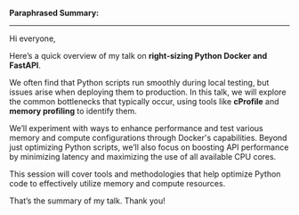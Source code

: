 **Paraphrased Summary:**

---

Hi everyone,

Here’s a quick overview of my talk on **right-sizing Python Docker and FastAPI**.

We often find that Python scripts run smoothly during local testing, but issues arise when deploying them to production. In this talk, we will explore the common bottlenecks that typically occur, using tools like **cProfile** and **memory profiling** to identify them.

We’ll experiment with ways to enhance performance and test various memory and compute configurations through Docker's capabilities. Beyond just optimizing Python scripts, we’ll also focus on boosting API performance by minimizing latency and maximizing the use of all available CPU cores.

This session will cover tools and methodologies that help optimize Python code to effectively utilize memory and compute resources.

That’s the summary of my talk. Thank you!
